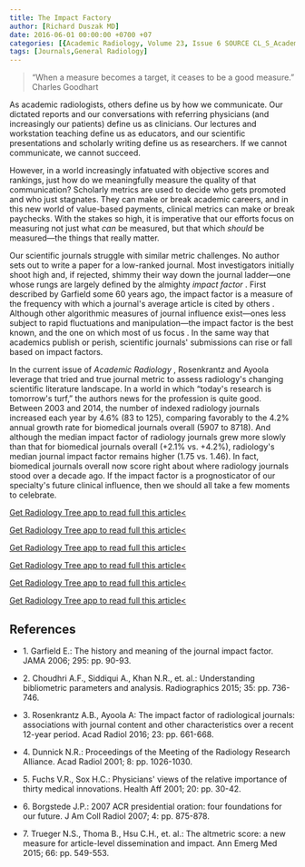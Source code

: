 ```yaml
---
title: The Impact Factory
author: [Richard Duszak MD]
date: 2016-06-01 00:00:00 +0700 +07
categories: [{Academic Radiology, Volume 23, Issue 6 SOURCE CL_S_AcademicRadiologyVolume23Issue6 1}]
tags: [Journals,General Radiology]
---
```

> “When a measure becomes a target, it ceases to be a good measure.”  Charles Goodhart

As academic radiologists, others define us by how we communicate. Our dictated reports and our conversations with referring physicians (and increasingly our patients) define us as clinicians. Our lectures and workstation teaching define us as educators, and our scientific presentations and scholarly writing define us as researchers. If we cannot communicate, we cannot succeed.

However, in a world increasingly infatuated with objective scores and rankings, just how do we meaningfully measure the quality of that communication? Scholarly metrics are used to decide who gets promoted and who just stagnates. They can make or break academic careers, and in this new world of value-based payments, clinical metrics can make or break paychecks. With the stakes so high, it is imperative that our efforts focus on measuring not just what _can_ be measured, but that which _should_ be measured—the things that really matter.

Our scientific journals struggle with similar metric challenges. No author sets out to write a paper for a low-ranked journal. Most investigators initially shoot high and, if rejected, shimmy their way down the journal ladder—one whose rungs are largely defined by the almighty _impact factor_ . First described by Garfield some 60 years ago, the impact factor is a measure of the frequency with which a journal's average article is cited by others . Although other algorithmic measures of journal influence exist—ones less subject to rapid fluctuations and manipulation—the impact factor is the best known, and the one on which most of us focus . In the same way that academics publish or perish, scientific journals' submissions can rise or fall based on impact factors.

In the current issue of _Academic Radiology_ , Rosenkrantz and Ayoola leverage that tried and true journal metric to assess radiology's changing scientific literature landscape. In a world in which “today's research is tomorrow's turf,” the authors news for the profession is quite good. Between 2003 and 2014, the number of indexed radiology journals increased each year by 4.6% (83 to 125), comparing favorably to the 4.2% annual growth rate for biomedical journals overall (5907 to 8718). And although the median impact factor of radiology journals grew more slowly than that for biomedical journals overall (+2.1% vs. +4.2%), radiology's median journal impact factor remains higher (1.75 vs. 1.46). In fact, biomedical journals overall now score right about where radiology journals stood over a decade ago. If the impact factor is a prognosticator of our specialty's future clinical influence, then we should all take a few moments to celebrate.

[Get Radiology Tree app to read full this article<](https://clinicalpub.com/app)

[Get Radiology Tree app to read full this article<](https://clinicalpub.com/app)

[Get Radiology Tree app to read full this article<](https://clinicalpub.com/app)

[Get Radiology Tree app to read full this article<](https://clinicalpub.com/app)

[Get Radiology Tree app to read full this article<](https://clinicalpub.com/app)

[Get Radiology Tree app to read full this article<](https://clinicalpub.com/app)

## References

- 1\. Garfield E.: The history and meaning of the journal impact factor. JAMA 2006; 295: pp. 90-93.


- 2\. Choudhri A.F., Siddiqui A., Khan N.R., et. al.: Understanding bibliometric parameters and analysis. Radiographics 2015; 35: pp. 736-746.


- 3\. Rosenkrantz A.B., Ayoola A: The impact factor of radiological journals: associations with journal content and other characteristics over a recent 12-year period. Acad Radiol 2016; 23: pp. 661-668.


- 4\. Dunnick N.R.: Proceedings of the Meeting of the Radiology Research Alliance. Acad Radiol 2001; 8: pp. 1026-1030.


- 5\. Fuchs V.R., Sox H.C.: Physicians' views of the relative importance of thirty medical innovations. Health Aff 2001; 20: pp. 30-42.


- 6\. Borgstede J.P.: 2007 ACR presidential oration: four foundations for our future. J Am Coll Radiol 2007; 4: pp. 875-878.


- 7\. Trueger N.S., Thoma B., Hsu C.H., et. al.: The altmetric score: a new measure for article-level dissemination and impact. Ann Emerg Med 2015; 66: pp. 549-553.